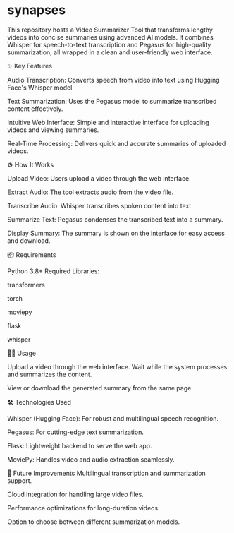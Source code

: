 # synapses
This repository hosts a Video Summarizer Tool that transforms lengthy videos into concise summaries using advanced AI models. It combines Whisper for speech-to-text transcription and Pegasus for high-quality summarization, all wrapped in a clean and user-friendly web interface.

✨ Key Features

Audio Transcription: Converts speech from video into text using Hugging Face's Whisper model.

Text Summarization: Uses the Pegasus model to summarize transcribed content effectively.

Intuitive Web Interface: Simple and interactive interface for uploading videos and viewing summaries.

Real-Time Processing: Delivers quick and accurate summaries of uploaded videos.

⚙️ How It Works

Upload Video: Users upload a video through the web interface.

Extract Audio: The tool extracts audio from the video file.

Transcribe Audio: Whisper transcribes spoken content into text.

Summarize Text: Pegasus condenses the transcribed text into a summary.

Display Summary: The summary is shown on the interface for easy access and download.

📦 Requirements

Python 3.8+
Required Libraries:

transformers

torch

moviepy

flask

whisper

🧑‍💻 Usage

Upload a video through the web interface.
Wait while the system processes and summarizes the content.

View or download the generated summary from the same page.

🛠️ Technologies Used

Whisper (Hugging Face): For robust and multilingual speech recognition.

Pegasus: For cutting-edge text summarization.

Flask: Lightweight backend to serve the web app.

MoviePy: Handles video and audio extraction seamlessly.

🚧 Future Improvements
Multilingual transcription and summarization support.

Cloud integration for handling large video files.

Performance optimizations for long-duration videos.

Option to choose between different summarization models.

